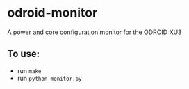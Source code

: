 # odroid-monitor
A power and core configuration monitor for the ODROID XU3

## To use:
* run `make`
* run `python monitor.py`
